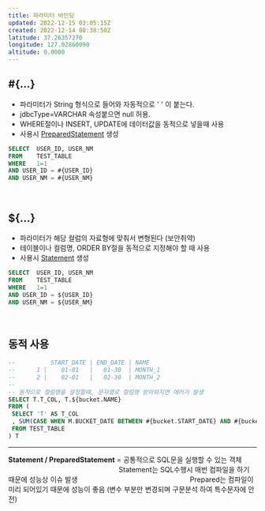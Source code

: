 ```yaml
---
title: 파라미터 바인딩
updated: 2022-12-15 03:05:15Z
created: 2022-12-14 08:38:50Z
latitude: 37.26357270
longitude: 127.02860090
altitude: 0.0000
---
```


## #{...}
- 파라미터가 String 형식으로 들어와 자동적으로 ' ' 이 붙는다.
- jdbcType=VARCHAR 속성붙으면 null 허용.
- WHERE절이나 INSERT, UPDATE에 데이터값을 동적으로 넣을때 사용
- 사용시 <ins>PreparedStatement</ins> 생성
```sql
SELECT	USER_ID, USER_NM
FROM	TEST_TABLE
WHERE	1=1
AND	USER_ID = #{USER_ID}
AND	USER_NM = #{USER_NM}
```
<br>

## ${...}
- 파라미터가 해당 컬럼의 자료형에 맞춰서 변형된다 (보안취약) 
- 테이블이나 컬럼명, ORDER BY절을 동적으로 지정해야 할 때 사용
- 사용시 <ins>Statement</ins> 생성
```sql
SELECT	USER_ID, USER_NM
FROM	TEST_TABLE
WHERE	1=1
AND	USER_ID = ${USER_ID}
AND	USER_NM = ${USER_NM}
```
<br>

## 동적 사용
```sql
--          START_DATE | END_DATE | NAME
--      1 |    01-01   |   01-30  | MONTH_1
--      2 |    02-01   |   02-30  | MONTH_2
--
-- 동적으로 컬럼명을 설정할때, 문자열로 컬럼명 받아와지면 에러가 발생
SELECT T.T_COL, T.${bucket.NAME}
FROM (
 SELECT 'T' AS T_COL
 , SUM(CASE WHEN M.BUCKET_DATE BETWEEN #{bucket.START_DATE} AND #{bucket.END_DATE} THEN M.QTY ELSE 0 END) AS ${bucket.NAME}
 FROM TEST_TABLE
) T
```
---
**Statement / PreparedStatement** = 공통적으로 SQL문을 실행할 수 있는 객체
&emsp;&emsp;&emsp;&emsp;&emsp;&emsp;&emsp;&emsp;&emsp;&emsp;&emsp;&emsp;&emsp;&emsp;&emsp;&emsp;Statement는 SQL수행시 매번 컴파일을 하기 때문에 성능상 이슈 발생
&emsp;&emsp;&emsp;&emsp;&emsp;&emsp;&emsp;&emsp;&emsp;&emsp;&emsp;&emsp;&emsp;&emsp;&emsp;&emsp;Prepared는 컴파일이 미리 되어있기 때문에 성능이 좋음 (변수 부분만 변경되며 구문분석 하여 특수문자에 안전)